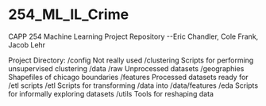 # 254_ML_IL_Crime
CAPP 254 Machine Learning Project Repository --Eric Chandler, Cole Frank, Jacob Lehr

Project Directory:
    /config
        Not really used
    /clustering
        Scripts for performing unsupervised clustering
    /data
        /raw
            Unprocessed datasets
        /geographies
            Shapefiles of chicago boundaries
        /features
            Processed datasets ready for /etl scripts
    /etl 
        Scripts for transforming /data into /data/features
    /eda
        Scripts for informally exploring datasets
    /utils
        Tools for reshaping data
    